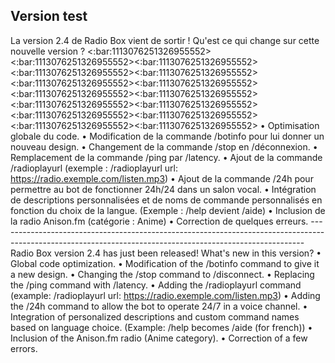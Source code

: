 ## Version test

La version 2.4 de Radio Box vient de sortir !  Qu'est ce qui change sur cette nouvelle version ? <:bar:1113076251326955552><:bar:1113076251326955552><:bar:1113076251326955552><:bar:1113076251326955552><:bar:1113076251326955552><:bar:1113076251326955552><:bar:1113076251326955552><:bar:1113076251326955552><:bar:1113076251326955552><:bar:1113076251326955552><:bar:1113076251326955552><:bar:1113076251326955552><:bar:1113076251326955552><:bar:1113076251326955552><:bar:1113076251326955552> • Optimisation globale du code. • Modification de la commande /botinfo pour lui donner un nouveau design. • Changement de la commande /stop en /déconnexion. • Remplacement de la commande /ping par /latency. • Ajout de la commande /radioplayurl (exemple : /radioplayurl url: https://radio.exemple.com/listen.mp3) • Ajout de la commande /24h pour permettre au bot de fonctionner 24h/24 dans un salon vocal. • Intégration de descriptions personnalisées et de noms de commande personnalisés en fonction du choix de la langue. (Exemple : /help devient /aide) • Inclusion de la radio Anison.fm (catégorie : Anime) • Correction de quelques erreurs.  ----------------------------------------------------------------------------------------------------------------------------------------------------------  Radio Box version 2.4 has just been released!  What's new in this version? • Global code optimization. • Modification of the /botinfo command to give it a new design. • Changing the /stop command to /disconnect. • Replacing the /ping command with /latency. • Adding the /radioplayurl command (example: /radioplayurl url: https://radio.exemple.com/listen.mp3) • Adding the /24h command to allow the bot to operate 24/7 in a voice channel. • Integration of personalized descriptions and custom command names based on language choice. (Example: /help becomes /aide (for french)) • Inclusion of the Anison.fm radio (Anime category). • Correction of a few errors.  